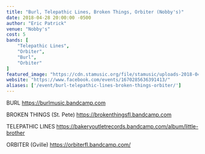 ```yaml
---
title: "Burl, Telepathic Lines, Broken Things, Orbiter (Nobby's)"
date: 2018-04-28 20:00:00 -0500
author: "Eric Patrick"
venue: "Nobby's"
cost: 5
bands: [
    "Telepathic Lines",
    "Orbiter",
    "Burl",
    "Orbiter"
]
featured_image: "https://cdn.stamusic.org/file/stamusic/uploads-2018-04-burlnobbysopengraph-1024x537.jpg"
website: "https://www.facebook.com/events/1670285636391413/"
aliases: ['/event/burl-telepathic-lines-broken-things-orbiter/']
---
```


BURL
https://burlmusic.bandcamp.com

BROKEN THINGS (St. Pete)
https://brokenthingsfl.bandcamp.com

TELEPATHIC LINES
https://bakeryoutletrecords.bandcamp.com/album/little-brother

ORBITER (Gville)
https://orbiterfl.bandcamp.com/